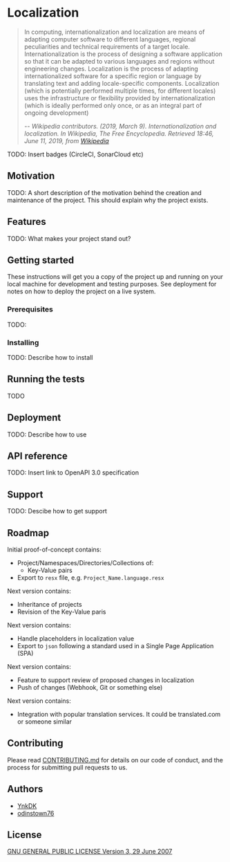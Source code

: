 # Localization
> In computing, internationalization and localization are means of adapting computer software to different 
> languages, regional peculiarities and technical requirements of a target locale. Internationalization 
> is the process of designing a software application so that it can be adapted to various languages and 
> regions without engineering changes. Localization is the process of adapting internationalized software
>  for a specific region or language by translating text and adding locale-specific components. 
> Localization (which is potentially performed multiple times, for different locales) uses the 
> infrastructure or flexibility provided by internationalization (which is ideally performed only once, 
> or as an integral part of ongoing development)
> 
> -- <cite>Wikipedia contributors. (2019, March 9). Internationalization and localization. In Wikipedia, The Free Encyclopedia. Retrieved 18:46, June 11, 2019, from [Wikipedia](https://en.wikipedia.org/w/index.php?title=Internationalization_and_localization&oldid=886896357)</cite>


TODO: Insert badges (CircleCI, SonarCloud etc)

## Motivation

TODO: A short description of the motivation behind the creation and maintenance of the project. 
This should explain why the project exists.

## Features

TODO: What makes your project stand out?


## Getting started
These instructions will get you a copy of the project up and running on your local machine for development and testing purposes. 
See deployment for notes on how to deploy the project on a live system.
### Prerequisites
TODO:
### Installing
TODO: Describe how to install

## Running the tests
TODO

## Deployment

TODO: Describe how to use

## API reference

TODO: Insert link to OpenAPI 3.0 specification

## Support

TODO: Descibe how to get support

## Roadmap

Initial proof-of-concept contains:
- Project/Namespaces/Directories/Collections of:
  - Key-Value pairs
- Export to `resx` file, e.g. `Project_Name.language.resx`

Next version contains:
- Inheritance of projects
- Revision of the Key-Value paris

Next version contains:
- Handle placeholders in localization value
- Export to `json` following a standard used in a Single Page Application (SPA)

Next version contains:
- Feature to support review of proposed changes in localization
- Push of changes (Webhook, Git or something else)

Next version contains:
- Integration with popular translation services. It could be translated.com or someone similar


## Contributing
Please read [CONTRIBUTING.md](./CONTRIBUTING.md) for details on our code of conduct, and the process for submitting pull requests to us.


## Authors
- [YnkDK](https://github.com/YnkDK)
- [odinstown76](https://github.com/odinstown76)

## License

[GNU GENERAL PUBLIC LICENSE Version 3, 29 June 2007](./LICENSE)

